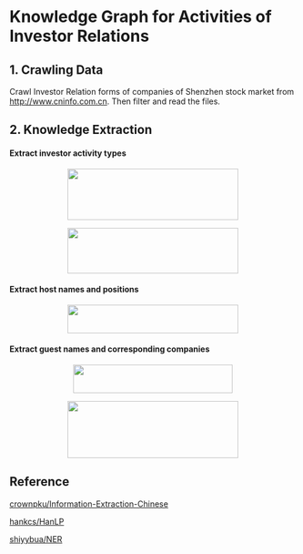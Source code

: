 # Knowledge Graph for Activities of Investor Relations

## 1. Crawling Data
Crawl Investor Relation forms of companies of Shenzhen stock market from <a href="http://www.cninfo.com.cn">http://www.cninfo.com.cn</a>. Then filter and read the files.

## 2. Knowledge Extraction
#### Extract investor activity types
<p align="center">
<img src="https://github.com/AlexaYuqinD/Knowledge-Graph-for-Activities-of-Investor-Relations/tree/master/images/type1.png" 
 width="300" height="90" />
</p>


<p align="center">
<img src="https://github.com/AlexaYuqinD/Knowledge-Graph-for-Activities-of-Investor-Relations/tree/master/images/type2.png" 
 width="300" height="80" />
</p>

#### Extract host names and positions
<p align="center">
<img src="https://github.com/AlexaYuqinD/Knowledge-Graph-for-Activities-of-Investor-Relations/tree/master/images/host.png" 
 width="300" height="50" />
</p>

#### Extract guest names and corresponding companies

<p align="center">
<img src="https://github.com/AlexaYuqinD/Knowledge-Graph-for-Activities-of-Investor-Relations/tree/master/images/guest1.png" 
 width="280" height="50" />
</p>

<p align="center">
<img src="https://github.com/AlexaYuqinD/Knowledge-Graph-for-Activities-of-Investor-Relations/tree/master/images/guest2.png" 
 width="300" height="100" />
</p>

## Reference
[crownpku/Information-Extraction-Chinese](https://github.com/crownpku/Information-Extraction-Chinese)

[hankcs/HanLP](https://github.com/hankcs/HanLP)

[shiyybua/NER](https://github.com/shiyybua/NER)